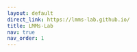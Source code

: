 ```yaml
---
layout: default
direct_link: https://lmms-lab.github.io/
title: LMMs-Lab
nav: true
nav_order: 1
---
```

